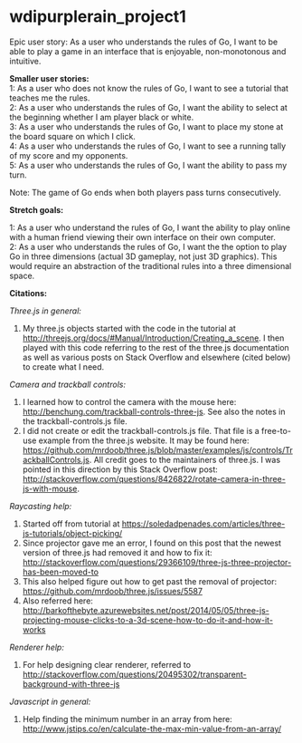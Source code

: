 # wdipurplerain_project1    

Epic user story: As a user who understands the rules of Go, I want to be able to play a game in an interface that is enjoyable, non-monotonous and intuitive.    

**Smaller user stories:**  
1: As a user who does not know the rules of Go, I want to see a tutorial that teaches me the rules.  
2: As a user who understands the rules of Go, I want the ability to select at the beginning whether I am player black or white.  
3: As a user who understands the rules of Go, I want to place my stone at the board square on which I click.  
4: As a user who understands the rules of Go, I want to see a running tally of my score and my opponents.  
5: As a user who understands the rules of Go, I want the ability to pass my turn.  

Note: The game of Go ends when both players pass turns consecutively.  

**Stretch goals:**    
  
1: As a user who understand the rules of Go, I want the ability to play online with a human friend viewing their own interface on their own computer.  
2: As a user who understands the rules of Go, I want the the option to play Go in three dimensions (actual 3D gameplay, not just 3D graphics). This would require an abstraction of the traditional rules into a three dimensional space.


**Citations:**  

*Three.js in general:*
1. My three.js objects started with the code in the tutorial at http://threejs.org/docs/#Manual/Introduction/Creating_a_scene. I then played with this code referring to the rest of the three.js documentation as well as various posts on Stack Overflow and elsewhere (cited below) to create what I need.  

*Camera and trackball controls:*  
1. I learned how to control the camera with the mouse here: http://benchung.com/trackball-controls-three-js. See also the notes in the trackball-controls.js file.  
2. I did not create or edit the trackball-controls.js file. That file is a free-to-use example from the three.js website. It may be found here: https://github.com/mrdoob/three.js/blob/master/examples/js/controls/TrackballControls.js. All credit goes to the maintainers of three.js. I was pointed in this direction by this Stack Overflow post: http://stackoverflow.com/questions/8426822/rotate-camera-in-three-js-with-mouse. 

*Raycasting help:*  
1. Started off from tutorial at https://soledadpenades.com/articles/three-js-tutorials/object-picking/  
2. Since projector gave me an error, I found on this post that the newest version of three.js had removed it and how to fix it: http://stackoverflow.com/questions/29366109/three-js-three-projector-has-been-moved-to  
3. This also helped figure out how to get past the removal of projector: https://github.com/mrdoob/three.js/issues/5587  
4. Also referred here: http://barkofthebyte.azurewebsites.net/post/2014/05/05/three-js-projecting-mouse-clicks-to-a-3d-scene-how-to-do-it-and-how-it-works  

*Renderer help:*  
1. For help designing clear renderer, referred to http://stackoverflow.com/questions/20495302/transparent-background-with-three-js  

*Javascript in general:*  
1. Help finding the minimum number in an array from here: http://www.jstips.co/en/calculate-the-max-min-value-from-an-array/
